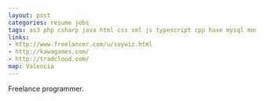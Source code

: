 ```yaml
---
layout: post
categories: resume jobs
tags: as3 php csharp java html css xml js typescript cpp haxe mysql mongodb redis nodejs expressjs svn git oss flash photoshop linux tdd games web pomodoro blender
links:
- http://www.freelancer.com/u/soywiz.html
- http://kawagames.com/
- http://tradcloud.com/
map: Valencia
---
```


Freelance programmer.